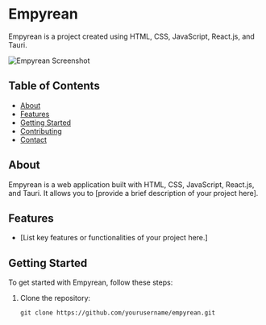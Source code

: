 # Empyrean

Empyrean is a project created using HTML, CSS, JavaScript, React.js, and Tauri.

![Empyrean Screenshot](screenshot.png)

## Table of Contents

- [About](#about)
- [Features](#features)
- [Getting Started](#getting-started)
- [Contributing](#contributing)
- [Contact](#contact)

## About

Empyrean is a web application built with HTML, CSS, JavaScript, React.js, and Tauri. It allows you to [provide a brief description of your project here].

## Features

- [List key features or functionalities of your project here.]

## Getting Started

To get started with Empyrean, follow these steps:

1. Clone the repository:

   ```shell
   git clone https://github.com/yourusername/empyrean.git
